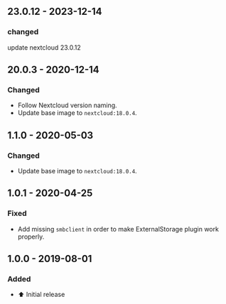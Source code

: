 ## 23.0.12 - 2023-12-14
### changed
update nextcloud 23.0.12
## 20.0.3 - 2020-12-14
### Changed
- Follow Nextcloud version naming.
- Update base image to `nextcloud:18.0.4`.

## 1.1.0 - 2020-05-03
### Changed
- Update base image to `nextcloud:18.0.4`.

## 1.0.1 - 2020-04-25
### Fixed
- Add missing `smbclient` in order to make ExternalStorage plugin work properly.

## 1.0.0 - 2019-08-01
### Added
- :arrow_up: Initial release
